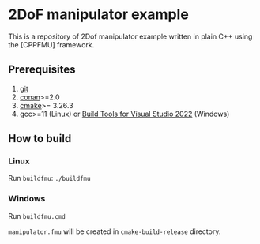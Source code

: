 2DoF manipulator example
========

This is a repository of 2Dof manipulator example written in plain C++ using the
[CPPFMU] framework.

Prerequisites
--------------

1. [git]
2. [conan]>=2.0
3. [cmake]>= 3.26.3
4. gcc>=11 (Linux) or [Build Tools for Visual Studio 2022] (Windows)


How to build
------------

### Linux
Run `buildfmu`: `./buildfmu`

### Windows
Run `buildfmu.cmd`


`manipulator.fmu` will be created in `cmake-build-release` directory.

[git]: https://git-scm.com/
[conan]: https://conan.io/
[cmake]: https://cmake.org
[Build Tools for Visual Studio 2022]: https://visualstudio.microsoft.com/downloads/